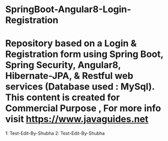 # SpringBoot-Angular8-Login-Registration
# Repository based on a Login & Registration form using Spring Boot,  Spring Security, Angular8, Hibernate-JPA, & Restful web services (Database used : MySql). This content is created for Commercial Purpose , For more info visit https://www.javaguides.net

1: Test-Edit-By-Shubha
2: Test-Edit-By-Shubha
